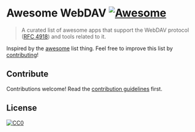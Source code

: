 # Awesome WebDAV [![Awesome](https://awesome.re/badge.svg)](https://awesome.re)

> A curated list of awesome apps that support the WebDAV protocol ([RFC 4918](https://tools.ietf.org/html/rfc4918)) and tools related to it.

Inspired by the [awesome](https://github.com/sindresorhus/awesome) list thing. Feel free to improve this list by [contributing](contributing.md)!

## Contribute

Contributions welcome! Read the [contribution guidelines](contributing.md) first.

## License

[![CC0](http://mirrors.creativecommons.org/presskit/buttons/88x31/svg/cc-zero.svg)](https://creativecommons.org/publicdomain/zero/1.0/)
